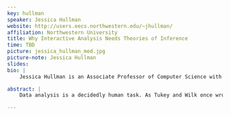 ```yaml
---
key: hullman
speaker: Jessica Hullman
website: http://users.eecs.northwestern.edu/~jhullman/
affiliation: Northwestern University
title: Why Interactive Analysis Needs Theories of Inference
time: TBD
picture: jessica_hullman_med.jpg
picture-note: Jessica Hullman
slides: 
bio: |
    Jessica Hullman is an Associate Professor of Computer Science with a joint appointment in the Medill School of Journalism at Northwestern University. Her research looks at how to design, evaluate, coordinate, and think about representations of data for amplifying cognition and decision making. She co-directs the Midwest Uncertainty Collective, a lab devoted to better representations, evaluations, and theory around how to communicate uncertainty in data, with Matt Kay. Jessica is the recipient of a Microsoft Faculty Fellowship, NSF CAREER Award, and multiple best papers at top visualization and human-computer interaction conferences, among other awards.

abstract: |
    Data analysis is a decidedly human task. As Tukey and Wilk once wrote, “Nothing—not the careful logic of mathematics, not statistical models and theories, not the awesome arithmetic power of modern computers—nothing can substitute here for the flexibility of the informed human mind.” Research in supporting interactive and exploratory analysis has produced a number of sophisticated interfaces, many of which are optimized for easy pattern finding and data "exposure." However, visualization tools are often used by analysts and others to make inferences beyond the data, and as my own and others' research has shown, these inferences often deviate from the predictions of statistical inference. I'll describe how an absence of theories of inference that ground our understanding of how to design for interactive analysis may threaten the validity of conclusions people draw from visualizations, and describe what we've learned by using theories of statistical inference to better understand and design for intuitive visual analysis.

---
```

